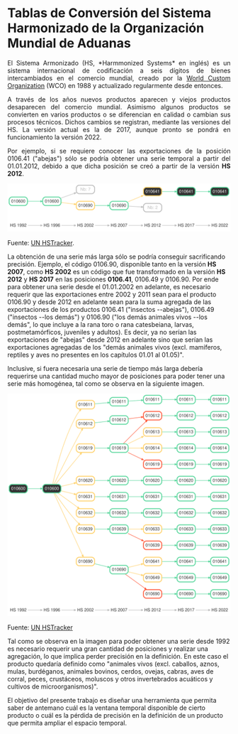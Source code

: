 # Tablas de Conversión del Sistema Harmonizado de la Organización Mundial de Aduanas 	

<div style="text-align: justify"> 
El Sistema Armonizado (HS, *Harmmonized Systems* en inglés) es un sistema internacional de codificación a seis dígitos de bienes intercambiados en el comercio mundial, creado por la 
<a href="http://www.wcoomd.org/en.aspx">World Custom Organization</a> (WCO) en 1988 y actualizado regularmente desde entonces. 

A través de los años nuevos productos aparecen y viejos productos desaparecen del comercio mundial. Asimismo algunos productos se convierten en varios productos o se diferencian en calidad o cambian sus procesos técnicos. Dichos cambios se registran, mediante las versiones del HS. La versión actual es la de 2017, aunque pronto se pondrá en funcionamiento la versión 2022. 

Por ejemplo, si se requiere conocer las exportaciones de la posición 0106.41 ("abejas") sólo se podría obtener una serie temporal a partir del 01.01.2012, debido a que dicha posición se creó a partir de la versión **HS 2012**. 
</div>

<img src="https://github.com/Ignacio-Ibarra/HSConversionTables/blob/main/img/abejas.svg" />

Fuente: [UN HSTracker](https://hstracker.wto.org/#).

La obtención de una serie más larga sólo se podría conseguir sacrificando precisión. Ejemplo, el código 0106.90, disponible tanto en la versión **HS 2007**, como **HS 2002** es un código que fue transformado en la versión **HS 2012** y **HS 2017** en las posiciones **0106.41**, 0106.49 y 0106.90. Por ende para obtener una serie desde el 01.01.2002 en adelante, es necesario requerir que las exportaciones entre 2002 y 2011 sean para el producto 0106.90 y desde 2012 en adelante sean para la suma agregada de las exportaciones de los productos 0106.41 ("insectos --abejas"), 0106.49 ("insectos --los demás") y 0106.90 ("los demás animales vivos --los demás", lo que incluye a la rana toro o rana catesbeiana, larvas, postmetamórficos, juveniles y adultos). Es decir, ya no serían las exportaciones de "abejas" desde 2012 en adelante sino que serían las exportaciones agregadas de los "demás animales vivos (excl. mamíferos, reptiles y aves no presentes en los capítulos 01.01 al 01.05)". 

Inclusive, si fuera necesaria una serie de tiempo más larga debería requerirse una cantidad mucho mayor de posiciones para poder tener una serie más homogénea, tal como se observa en la siguiente imagen. 

<img src="https://github.com/Ignacio-Ibarra/HSConversionTables/blob/main/img/010600.svg" />

Fuente: [UN HSTracker](https://hstracker.wto.org/#)

Tal como se observa en la imagen para poder obtener una serie desde 1992 es necesario requerir una gran cantidad de posiciones y realizar una agregación, lo que implica perder precisión en la definición. En este caso el producto quedaría definido como "animales vivos (excl. caballos, aznos, mulas, burdéganos, animales bovinos, cerdos, ovejas, cabras, aves de corral, peces, crustáceos, moluscos y otros invertebrados acuáticos y cultivos de microorganismos)". 

El objetivo del presente trabajo es diseñar una herramienta que permita saber de antemano cuál es la ventana temporal disponible de cierto producto o cuál es la pérdida de precisión en la definición de un producto que permita ampliar el espacio temporal. 
